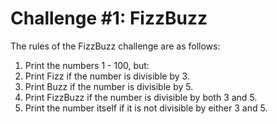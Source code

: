 # Challenge #1: FizzBuzz

The rules of the FizzBuzz challenge are as follows:

1. Print the numbers 1 - 100, but:
2. Print Fizz if the number is divisible by 3.
3. Print Buzz if the number is divisible by 5.
4. Print FizzBuzz if the number is divisible by both 3 and 5.
5. Print the number itself if it is not divisible by either 3 and 5.